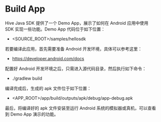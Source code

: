 # Build App

Hive Java SDK 提供了一个 Demo App，展示了如何在 Android 应用中使用 SDK 实现一些功能。Demo App 代码位于如下位置：

- <SOURCE_ROOT>/samples/hellosdk

若要编译此应用，首先需要准备 Android 开发环境，具体可以参考这里：

- https://developer.android.com/docs

配置好 Android 开发环境之后，只需进入源代码目录，然后执行如下命令：

- ./gradlew build

编译完成后，生成的 apk 文件位于如下位置：

- <APP_ROOT>/app/build/outputs/apk/debug/app-debug.apk

最后，将编译好的 apk 文件安装至运行 Android 系统的模拟器或真机，可以查看到 Demo App 演示的功能。

